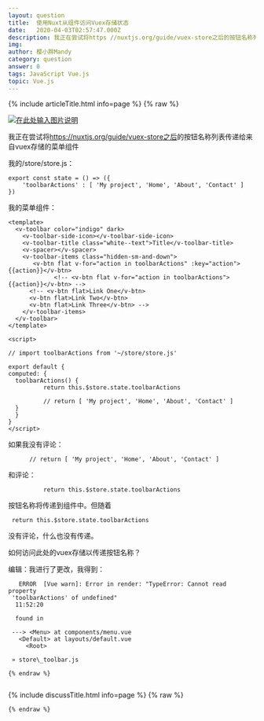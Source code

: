 ```yaml
---
layout: question
title:  使用Nuxt从组件访问Vuex存储状态
date:   2020-04-03T02:57:47.000Z
description: 我正在尝试将https //nuxtjs.org/guide/vuex-store之后的按钮名称列表传递给来自vuex存储的菜单组件我的/stor...
img: 
author: 樱小胖Mandy
category: question
answer: 0
tags: JavaScript Vue.js
topic: Vue.js
---
```

<div class="article-root">
  <div class="article">
    {% include articleTitle.html info=page %}
    {% raw %}
    <div class="article-content"><p><a href="https://www.samyoc.com//uploads/users/3595/images/thumbnails/1585882540151.png" data-src="https://www.samyoc.com//uploads/users/3595/images/1585882540151.png" rel="nofollow noreferrer"><img src="https://i.stack.imgur.com/htnuL.png" alt="在此处输入图片说明"></a></p>

<p><font style="vertical-align: inherit;"><font style="vertical-align: inherit;">我正在尝试将</font><a href="https://nuxtjs.org/guide/vuex-store" rel="nofollow noreferrer"><font style="vertical-align: inherit;">https://nuxtjs.org/guide/vuex-store之后</font></a><font style="vertical-align: inherit;">的按钮名称列表传递给来自vuex存储的菜单组件</font></font><a href="https://nuxtjs.org/guide/vuex-store" rel="nofollow noreferrer"><font style="vertical-align: inherit;"></font></a></p>

<p><font style="vertical-align: inherit;"><font style="vertical-align: inherit;">我的/store/store.js：</font></font></p>

<pre><code>export const state = () =&gt; ({<font></font>
    'toolbarActions' : [ 'My project', 'Home', 'About', 'Contact' ]<font></font>
})<font></font>
</code></pre>

<p><font style="vertical-align: inherit;"><font style="vertical-align: inherit;">我的菜单组件：</font></font></p>

<pre><code>&lt;template&gt;<font></font>
  &lt;v-toolbar color="indigo" dark&gt;<font></font>
    &lt;v-toolbar-side-icon&gt;&lt;/v-toolbar-side-icon&gt;<font></font>
    &lt;v-toolbar-title class="white--text"&gt;Title&lt;/v-toolbar-title&gt;<font></font>
    &lt;v-spacer&gt;&lt;/v-spacer&gt;<font></font>
    &lt;v-toolbar-items class="hidden-sm-and-down"&gt;<font></font>
       &lt;v-btn flat v-for="action in toolbarActions" :key="action"&gt;{{action}}&lt;/v-btn&gt;<font></font>
             &lt;!-- &lt;v-btn flat v-for="action in toolbarActions"&gt;{{action}}&lt;/v-btn&gt; --&gt;<font></font>
      &lt;!-- &lt;v-btn flat&gt;Link One&lt;/v-btn&gt;<font></font>
      &lt;v-btn flat&gt;Link Two&lt;/v-btn&gt;<font></font>
      &lt;v-btn flat&gt;Link Three&lt;/v-btn&gt; --&gt;<font></font>
    &lt;/v-toolbar-items&gt;<font></font>
  &lt;/v-toolbar&gt;<font></font>
&lt;/template&gt;<font></font>
<font></font>
&lt;script&gt;<font></font>
<font></font>
// import toolbarActions from '~/store/store.js'<font></font>
<font></font>
export default {<font></font>
computed: {<font></font>
  toolbarActions() {<font></font>
          return this.$store.state.toolbarActions<font></font>
<font></font>
          // return [ 'My project', 'Home', 'About', 'Contact' ]<font></font>
  }<font></font>
  }<font></font>
}<font></font>
&lt;/script&gt;<font></font>
</code></pre>

<p><font style="vertical-align: inherit;"><font style="vertical-align: inherit;">如果我没有评论：</font></font></p>

<pre><code>      // return [ 'My project', 'Home', 'About', 'Contact' ]
</code></pre>

<p><font style="vertical-align: inherit;"><font style="vertical-align: inherit;">和评论：</font></font></p>

<pre><code>          return this.$store.state.toolbarActions
</code></pre>

<p><font style="vertical-align: inherit;"><font style="vertical-align: inherit;">按钮名称将传递到组件中。</font><font style="vertical-align: inherit;">但随着</font></font></p>

<pre><code> return this.$store.state.toolbarActions
</code></pre>

<p><font style="vertical-align: inherit;"><font style="vertical-align: inherit;">没有评论，什么也没有传递。</font></font></p>

<p><font style="vertical-align: inherit;"><font style="vertical-align: inherit;">如何访问此处的vuex存储以传递按钮名称？</font></font></p>

<p><font style="vertical-align: inherit;"><font style="vertical-align: inherit;">编辑：我进行了更改，我得到：</font></font></p>

<pre><code>   ERROR  [Vue warn]: Error in render: "TypeError: Cannot read property <font></font>
 'toolbarActions' of undefined"                                                                                                           <font></font>
  11:52:20<font></font>
<font></font>
  found in<font></font>
<font></font>
 ---&gt; &lt;Menu&gt; at components/menu.vue<font></font>
   &lt;Default&gt; at layouts/default.vue<font></font>
     &lt;Root&gt;<font></font>
<font></font>
 » store\_toolbar.js   <font></font>
</code></pre></div>
    {% endraw %}
  </div>
  <p style="height: 0;width:0;overflow: hidden;"> 第3941篇《使用Nuxt从组件访问Vuex存储状态》来自Winter(https://github.com/aiyld/aiyld.github.io)的站点</p>
  <div class="discuss-wrapper">
    {% include discussTitle.html info=page %}
    {% raw %}
    
    {% endraw %}
  </div>
<div>
